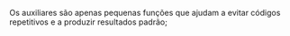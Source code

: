 Os auxiliares são apenas pequenas funções que ajudam a evitar códigos repetitivos e a produzir resultados padrão;